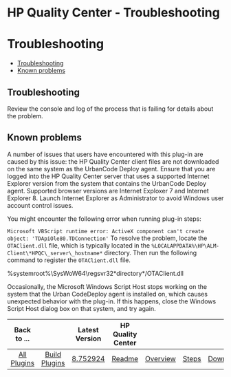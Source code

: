 
HP Quality Center - Troubleshooting
===================================

# Troubleshooting


* [Troubleshooting](#trouble)
* [Known problems](#known_problems)


 


**Troubleshooting**
-------------------



 Review the console and log of the process that is failing for details about the problem.
 


 


**Known problems**
------------------



 A number of issues that users have encountered with this plug-in are caused by this issue: the HP Quality Center client files are not downloaded on the same system as the UrbanCode Deploy agent. Ensure that you are logged into the HP Quality Center server that uses a supported Internet Explorer version from the system that contains the UrbanCode Deploy agent. Supported browser versions are Internet Exploxer 7 and Internet Explorer 8. Launch Internet Explorer as Administrator to avoid Windows user account control issues.
 



 You might encounter the following error when running plug-in steps: 

`Microsoft VBScript runtime error: ActiveX component can't create object: 'TDApiOle80.TDConnection'`
 To resolve the problem, locate the `OTAClient.dll` file, which is typically located in the `%LOCALAPPDATA%\HP\ALM-Client\*HPQC\_server\_hostname*` directory. Then run the following command to register the `OTAClient.dll` file. 

%systemroot%\SysWoW64\regsvr32\*directory*/OTAClient.dll

 Occasionally, the Microsoft Windows Script Host stops working on the system that the Urban CodeDeploy agent is installed on, which causes unexpected behavior with the plug-in. If this happens, close the Windows Script Host dialog box on that system, and try again.
 



|Back to ...||Latest Version|HP Quality Center ||||
| :---: | :---: | :---: | :---: | :---: | :---: | :---: |
|[All Plugins](../../index.md)|[Build Plugins](../README.md)|[8.752924](https://raw.githubusercontent.com/UrbanCode/IBM-UCB-PLUGINS/main/files/HPQualityCenter/HPQualityCenter-8.752924.zip)|[Readme](README.md)|[Overview](overview.md)|[Steps](steps.md)|[Downloads](downloads.md)|

